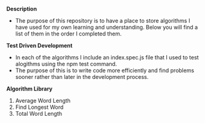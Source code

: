 **Description**

- The purpose of this repository is to have a place to store algorithms I have used for my own learning and understanding. Below you will find a list of them in the order I completed them.

**Test Driven Development**

- In each of the algorithms I include an index.spec.js file that I used to test alogithms using the npm test command. 
- The purpose of this is to write code more efficiently and find problems sooner rather than later in the development process.

**Algorithm Library**
1. Average Word Length
2. Find Longest Word
3. Total Word Length
